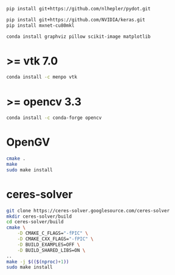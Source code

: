 ```bash
pip install git+https://github.com/nlhepler/pydot.git

pip install git+https://github.com/NVIDIA/keras.git
pip install mxnet-cu80mkl

conda install graphviz pillow scikit-image matplotlib
```

# >= vtk 7.0
```bash
conda install -c menpo vtk
```

# >= opencv 3.3
```bash
conda install -c conda-forge opencv 
```

# OpenGV
```bash
cmake .
make
sudo make install
```

# ceres-solver
```bash
git clone https://ceres-solver.googlesource.com/ceres-solver
mkdir ceres-solver/build
cd ceres-solver/build
cmake \
    -D CMAKE_C_FLAGS="-fPIC" \
    -D CMAKE_CXX_FLAGS="-fPIC" \
    -D BUILD_EXAMPLES=OFF \
    -D BUILD_SHARED_LIBS=ON \
..
make -j $(($(nproc)+1))
sudo make install
```
